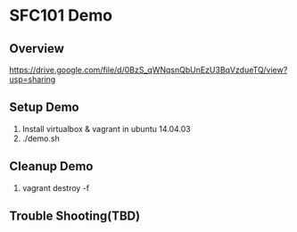 SFC101 Demo
===========

Overview
--------

https://drive.google.com/file/d/0BzS_qWNqsnQbUnEzU3BqVzdueTQ/view?usp=sharing

Setup Demo
----------
1. Install virtualbox & vagrant in ubuntu 14.04.03
2. ./demo.sh


Cleanup Demo
------------
1. vagrant destroy -f


Trouble Shooting(TBD)
--------------------

